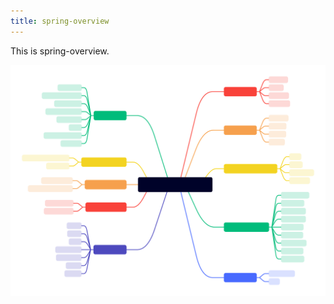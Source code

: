 ```yaml
---
title: spring-overview
---
```


This is spring-overview.

![Springboot 常用注解](springboot-annotation.svg)